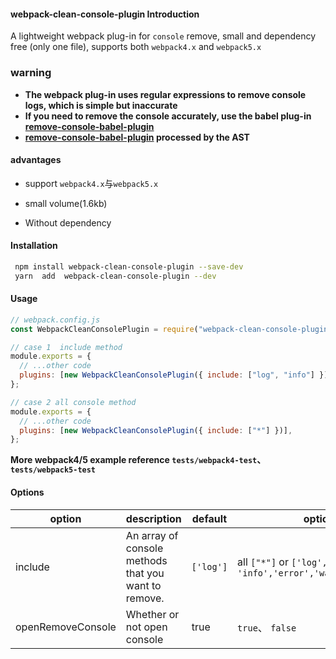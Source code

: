 #### webpack-clean-console-plugin Introduction

A lightweight webpack plug-in for `console` remove, small and dependency free (only one file), supports both `webpack4.x` and `webpack5.x`

### warning
*  **The webpack plug-in uses regular expressions to remove console logs, which is simple but inaccurate**
*  **If you need to remove the console accurately, use the babel plug-in [remove-console-babel-plugin](https://www.npmjs.com/package/remove-console-babel-plugin)**
* **[remove-console-babel-plugin](https://www.npmjs.com/package/remove-console-babel-plugin)  processed by the AST**
#### advantages

- support `webpack4.x`与`webpack5.x`

- small volume(1.6kb)

- Without dependency

#### Installation

```sh
 npm install webpack-clean-console-plugin --save-dev
 yarn  add  webpack-clean-console-plugin --dev
```

#### Usage

```javascript
// webpack.config.js
const WebpackCleanConsolePlugin = require("webpack-clean-console-plugin");

// case 1  include method
module.exports = {
  // ...other code
  plugins: [new WebpackCleanConsolePlugin({ include: ["log", "info"] })],
};

// case 2 all console method
module.exports = {
  // ...other code
  plugins: [new WebpackCleanConsolePlugin({ include: ["*"] })],
};
```

**More webpack4/5 example reference `tests/webpack4-test`、`tests/webpack5-test`**

#### Options

| option            | description                                          | default   | options                                                    |
| ----------------- | ---------------------------------------------------- | --------- | ---------------------------------------------------------- |
| include           | An array of console methods that you want to remove. | `['log']` | all `["*"]` or `['log', 'info','error','warn','debug']...` |
| openRemoveConsole | Whether or not open console                          | true      | `true`、 `false`                                           |
